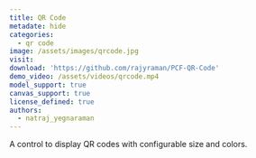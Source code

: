 ```yaml
---
title: QR Code
metadate: hide
categories:
  - qr code
image: /assets/images/qrcode.jpg
visit: 
download: 'https://github.com/rajyraman/PCF-QR-Code'
demo_video: /assets/videos/qrcode.mp4
model_support: true
canvas_support: true
license_defined: true
authors:
  - natraj_yegnaraman
---
```


A control to display QR codes with configurable size and colors.

